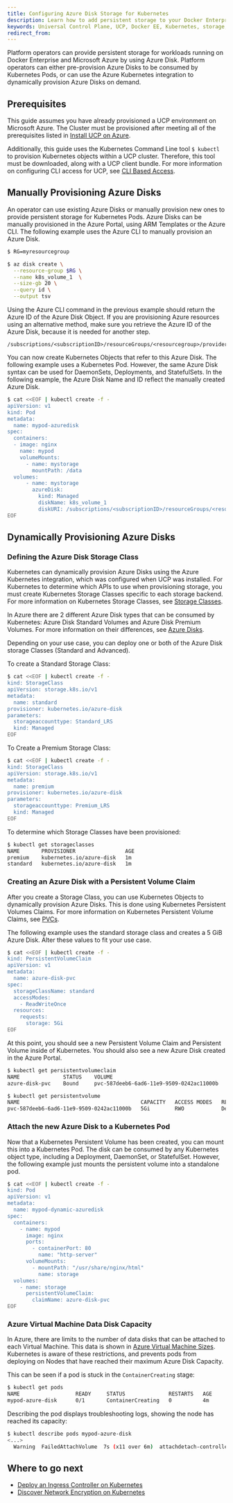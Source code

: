 ```yaml
---
title: Configuring Azure Disk Storage for Kubernetes
description: Learn how to add persistent storage to your Docker Enterprise clusters running on Azure with Azure Disk. 
keywords: Universal Control Plane, UCP, Docker EE, Kubernetes, storage, volume
redirect_from:
---
```


Platform operators can provide persistent storage for workloads running on
Docker Enterprise and Microsoft Azure by using Azure Disk. Platform
operators can either pre-provision Azure Disks to be consumed by Kubernetes
Pods, or can use the Azure Kubernetes integration to dynamically provision Azure
Disks on demand.


## Prerequisites

This guide assumes you have already provisioned a UCP environment on 
Microsoft Azure. The Cluster must be provisioned after meeting all of the
prerequisites listed in [Install UCP on
Azure](/ee/ucp/admin/install/install-on-azure.md).

Additionally, this guide uses the Kubernetes Command Line tool `$
kubectl` to provision Kubernetes objects within a UCP cluster. Therefore, this
tool must be downloaded, along with a UCP client bundle. For more
information on configuring CLI access for UCP, see [CLI Based
Access](/ee/ucp/user-access/cli/).

## Manually Provisioning Azure Disks

An operator can use existing Azure Disks or manually provision new ones to
provide persistent storage for Kubernetes Pods. Azure Disks can be manually
provisioned in the Azure Portal, using ARM Templates or the Azure CLI. The 
following example uses the Azure CLI to manually provision an Azure
Disk. 

```bash
$ RG=myresourcegroup

$ az disk create \
  --resource-group $RG \
  --name k8s_volume_1  \
  --size-gb 20 \
  --query id \
  --output tsv
```

Using the Azure CLI command in the previous example should return the Azure ID of the Azure Disk
Object. If you are provisioning Azure resources using an alternative method,
make sure you retrieve the Azure ID of the Azure Disk, because it is needed for another step. 

```
/subscriptions/<subscriptionID>/resourceGroups/<resourcegroup>/providers/Microsoft.Compute/disks/<diskname>
```

You can now create Kubernetes Objects that refer to this Azure Disk. The following
example uses a Kubernetes Pod. However, the same Azure Disk syntax can be
used for DaemonSets, Deployments, and StatefulSets. In the following example, the
Azure Disk Name and ID reflect the manually created Azure Disk. 

```bash
$ cat <<EOF | kubectl create -f -
apiVersion: v1
kind: Pod
metadata:
  name: mypod-azuredisk
spec:
  containers:
  - image: nginx
    name: mypod
    volumeMounts:
      - name: mystorage
        mountPath: /data
  volumes:
      - name: mystorage
        azureDisk:
          kind: Managed
          diskName: k8s_volume_1
          diskURI: /subscriptions/<subscriptionID>/resourceGroups/<resourcegroup>/providers/Microsoft.Compute/disks/<diskname>
EOF
```

## Dynamically Provisioning Azure Disks

### Defining the Azure Disk Storage Class

Kubernetes can dynamically provision Azure Disks using the Azure Kubernetes
integration, which was configured when UCP was installed. For Kubernetes
to determine which APIs to use when provisioning storage, you must 
create Kubernetes Storage Classes specific to each storage backend. For more
information on Kubernetes Storage Classes, see [Storage
Classes](https://kubernetes.io/docs/concepts/storage/storage-classes/).

In Azure there are 2 different Azure Disk types that can be consumed by
Kubernetes: Azure Disk Standard Volumes and Azure Disk Premium Volumes. For more
information on their differences, see [Azure
Disks](https://docs.microsoft.com/en-us/azure/virtual-machines/windows/disks-types).

Depending on your use case, you can deploy one or both of the Azure Disk storage Classes (Standard and Advanced).

To create a Standard Storage Class:

```bash
$ cat <<EOF | kubectl create -f -
kind: StorageClass
apiVersion: storage.k8s.io/v1
metadata:
  name: standard
provisioner: kubernetes.io/azure-disk
parameters:
  storageaccounttype: Standard_LRS
  kind: Managed
EOF
```

To Create a Premium Storage Class:

```bash
$ cat <<EOF | kubectl create -f -
kind: StorageClass
apiVersion: storage.k8s.io/v1
metadata:
  name: premium
provisioner: kubernetes.io/azure-disk
parameters:
  storageaccounttype: Premium_LRS
  kind: Managed
EOF
```

To determine which Storage Classes have been provisioned:

```bash
$ kubectl get storageclasses
NAME       PROVISIONER                AGE
premium    kubernetes.io/azure-disk   1m
standard   kubernetes.io/azure-disk   1m
```

### Creating an Azure Disk with a Persistent Volume Claim

After you create a Storage Class, you can use Kubernetes
Objects to dynamically provision Azure Disks. This is done using Kubernetes
Persistent Volumes Claims. For more information on Kubernetes Persistent Volume
Claims, see
[PVCs](https://kubernetes.io/docs/concepts/storage/persistent-volumes/#introduction).

The following example uses the standard storage class and creates a 5 GiB Azure Disk. Alter these values to fit your use case. 

```bash
$ cat <<EOF | kubectl create -f -
kind: PersistentVolumeClaim
apiVersion: v1
metadata:
  name: azure-disk-pvc
spec:
  storageClassName: standard
  accessModes:
    - ReadWriteOnce
  resources:
    requests:
      storage: 5Gi
EOF
```

At this point, you should see a new Persistent Volume Claim and Persistent Volume
inside of Kubernetes. You should also see a new Azure Disk created in the Azure
Portal.

```bash
$ kubectl get persistentvolumeclaim
NAME              STATUS    VOLUME                                     CAPACITY   ACCESS MODES   STORAGECLASS   AGE
azure-disk-pvc    Bound     pvc-587deeb6-6ad6-11e9-9509-0242ac11000b   5Gi        RWO            standard       1m

$ kubectl get persistentvolume
NAME                                       CAPACITY   ACCESS MODES   RECLAIM POLICY   STATUS    CLAIM                     STORAGECLASS   REASON    AGE
pvc-587deeb6-6ad6-11e9-9509-0242ac11000b   5Gi        RWO            Delete           Bound     default/azure-disk-pvc    standard                 3m
```

### Attach the new Azure Disk to a Kubernetes Pod

Now that a Kubernetes Persistent Volume has been created, you can mount this into
a Kubernetes Pod. The disk can be consumed by any Kubernetes object type, including
a Deployment, DaemonSet, or StatefulSet. However, the following example just mounts
the persistent volume into a standalone pod.

```bash
$ cat <<EOF | kubectl create -f -
kind: Pod
apiVersion: v1
metadata:
  name: mypod-dynamic-azuredisk
spec:
  containers:
    - name: mypod
      image: nginx
      ports:
        - containerPort: 80
          name: "http-server"
      volumeMounts:
        - mountPath: "/usr/share/nginx/html"
          name: storage
  volumes:
    - name: storage 
      persistentVolumeClaim:
        claimName: azure-disk-pvc
EOF
```

### Azure Virtual Machine Data Disk Capacity

In Azure, there are limits to the number of data disks that can be attached to
each Virtual Machine. This data is shown in  [Azure Virtual Machine
Sizes](https://docs.microsoft.com/en-us/azure/virtual-machines/linux/sizes-general). 
Kubernetes is aware of these restrictions, and prevents pods from
deploying on Nodes that have reached their maximum Azure Disk Capacity. 

This can be seen if a pod is stuck in the `ContainerCreating` stage:

```bash
$ kubectl get pods
NAME                  READY     STATUS              RESTARTS   AGE
mypod-azure-disk      0/1       ContainerCreating   0          4m
```

Describing the pod displays troubleshooting logs, showing the node has
reached its capacity:

```bash
$ kubectl describe pods mypod-azure-disk
<...>
  Warning  FailedAttachVolume  7s (x11 over 6m)  attachdetach-controller  AttachVolume.Attach failed for volume "pvc-6b09dae3-6ad6-11e9-9509-0242ac11000b" : Attach volume "kubernetes-dynamic-pvc-6b09dae3-6ad6-11e9-9509-0242ac11000b" to instance "/subscriptions/<sub-id>/resourceGroups/<rg>/providers/Microsoft.Compute/virtualMachines/worker-03" failed with compute.VirtualMachinesClient#CreateOrUpdate: Failure sending request: StatusCode=409 -- Original Error: failed request: autorest/azure: Service returned an error. Status=<nil> Code="OperationNotAllowed" Message="The maximum number of data disks allowed to be attached to a VM of this size is 4." Target="dataDisks"
```

## Where to go next

- [Deploy an Ingress Controller on
  Kubernetes](/ee/ucp/kubernetes/layer-7-routing/)
- [Discover Network Encryption on
  Kubernetes](/ee/ucp/kubernetes/kubernetes-network-encryption/)
